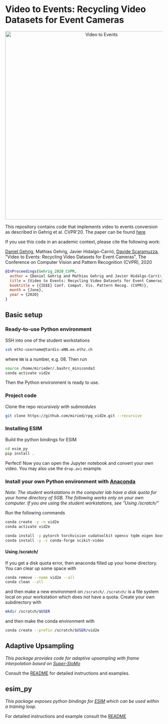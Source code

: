 # Video to Events: Recycling Video Datasets for Event Cameras

<p align="center">
  <a href="https://youtu.be/uX6XknBGg0w">
    <img src="http://rpg.ifi.uzh.ch/data/VID2E/thumb.png" alt="Video to Events" width="600"/>
  </a>
</p>

This repository contains code that implements 
video to events conversion as described in Gehrig et al. CVPR'20. The paper can be found [here](http://rpg.ifi.uzh.ch/docs/CVPR20_Gehrig.pdf)

If you use this code in an academic context, please cite the following work:

[Daniel Gehrig](https://danielgehrig18.github.io/), Mathias Gehrig, Javier Hidalgo-Carrió, [Davide Scaramuzza](http://rpg.ifi.uzh.ch/people_scaramuzza.html), "Video to Events: Recycling Video Datasets for Event Cameras", The Conference on Computer Vision and Pattern Recognition (CVPR), 2020

```bibtex
@InProceedings{Gehrig_2020_CVPR,
  author = {Daniel Gehrig and Mathias Gehrig and Javier Hidalgo-Carri\'o and Davide Scaramuzza},
  title = {Video to Events: Recycling Video Datasets for Event Cameras},
  booktitle = {{IEEE} Conf. Comput. Vis. Pattern Recog. (CVPR)},
  month = {June},
  year = {2020}
}
```

## Basic setup

### Ready-to-use Python environment

SSH into one of the student workstations
```bash
ssh ethz-username@tardis-aNN.ee.ethz.ch
```
where `NN` is a number, e.g. 08. Then run
```bash
source /home/mirieder/.bashrc_miniconda3
conda activate vid2e
```
Then the Python environment is ready to use.

### Project code

Clone the repo *recursively with submodules*

```bash
git clone https://github.com/miried/rpg_vid2e.git --recursive
```

### Installing ESIM

Build the python bindings for ESIM

```bash
cd esim_py
pip install .
```
Perfect! Now you can open the Jupyter notebook and convert your own video. You may also use the `drop.avi` example.

### Install your own Python environment with [Anaconda](https://www.anaconda.com/distribution/)
_Note: The student workstations in the computer lab have a disk quota for your home directory of 5GB. The following works only on your own computer. If you are using the student workstations, see "Using /scratch/"_

Run the following commands

```bash
conda create -y -n vid2e
conda activate vid2e

conda install -y pytorch torchvision cudatoolkit opencv tqdm eigen boost boost-cpp pybind11 jupyterlab matplotlib
conda install -y -c conda-forge scikit-video
```


#### Using /scratch/
If you get a disk quota error, then anaconda filled up your home directory. You can clear up some space with
```bash
conda remove --name vid2e --all
conda clean --all
```
and then make a new environment on `/scratch/`. `/scratch/` is a file system local on your workstation which does not have a quota. Create your own subdirectory with
```bash
mkdir /scratch/$USER
```
and then make the conda environment with
```bash
conda create --prefix /scratch/$USER/vid2e
```

## Adaptive Upsampling
*This package provides code for adaptive upsampling with frame interpolation based on [Super-SloMo](https://people.cs.umass.edu/~hzjiang/projects/superslomo/)*

Consult the [README](upsampling/README.md) for detailed instructions and examples.

## esim\_py
*This package exposes python bindings for [ESIM](http://rpg.ifi.uzh.ch/docs/CORL18_Rebecq.pdf) which can be used within a training loop.*

For detailed instructions and example consult the [README](esim_py/README.md)
